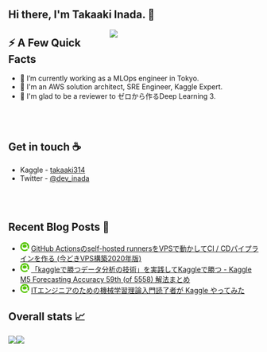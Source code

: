 ## Hi there, I'm Takaaki Inada. 👋

<img align="right" src="images/zerod3.jpg" width="300px" />
<h2>⚡️ A Few Quick Facts</h2>
<ul>
<li>🔭 I’m currently working as a MLOps engineer in Tokyo.</li>
<li>🧐 I'm an AWS solution architect, SRE Engineer, Kaggle Expert.</li>
<li>🎉 I'm glad to be a reviewer to ゼロから作るDeep Learning 3.</li>
</ul>
<br/>
<br/>

## Get in touch :coffee:
- Kaggle - [takaaki314](https://www.kaggle.com/takaaki314)
- Twitter - [@dev_inada](https://twitter.com/dev_inada)
<br/>
<br/>

## Recent Blog Posts :book:
<!--[START github.com/ikawaha/feedsnippet]--><!--[2021-03-02T01:27:38Z]-->
* ![](./images/qiita.png) [GitHub Actionsのself-hosted runnersをVPSで動かしてCI / CDパイプラインを作る (今どきVPS構築2020年版)](https://qiita.com/takaaki_inada/items/f44dc0876ac77a0c1126)
* ![](./images/qiita.png) [「kaggleで勝つデータ分析の技術」を実践してKaggleで勝つ - Kaggle M5 Forecasting Accuracy 59th (of 5558) 解法まとめ](https://qiita.com/takaaki_inada/items/3f822737cf306a7bbce9)
* ![](./images/qiita.png) [ITエンジニアのための機械学習理論入門読了者が Kaggle やってみた](https://qiita.com/takaaki_inada/items/5f8f505be2945137d191)
<!--[END github.com/ikawaha/feedsnippet]-->

## Overall stats :chart_with_upwards_trend:

<a href="https://github.com/anuraghazra/github-readme-stats">
  <img align="left" src="https://github-readme-stats.vercel.app/api?username=takaaki-inada&theme=tokyonight&count_private=true&show_icons=true" />
</a>
<a href="https://github.com/anuraghazra/github-readme-stats">
  <img align="left" src="https://github-readme-stats.vercel.app/api/top-langs/?username=takaaki-inada&theme=tokyonight&hide=jupyter%20notebook" />
</a>

<!--
**takaaki-inada/takaaki-inada** is a ✨ _special_ ✨ repository because its `README.md` (this file) appears on your GitHub profile.

Here are some ideas to get you started:

- 🔭 I’m currently working on ...
- 🌱 I’m currently learning ...
- 👯 I’m looking to collaborate on ...
- 🤔 I’m looking for help with ...
- 💬 Ask me about ...
- 📫 How to reach me: ...
- 😄 Pronouns: ...
- ⚡ Fun fact: ...
-->
